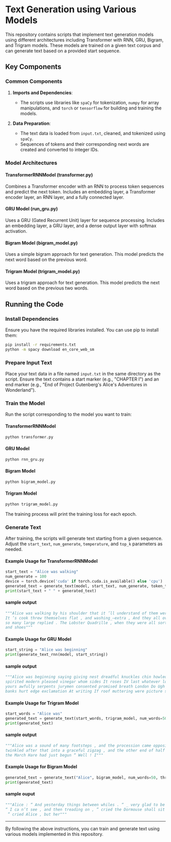 
# Text Generation using Various Models

This repository contains scripts that implement text generation models using different architectures including Transformer with RNN, GRU, Bigram, and Trigram models. These models are trained on a given text corpus and can generate text based on a provided start sequence.

## Key Components

### Common Components

1. **Imports and Dependencies**:
   - The scripts use libraries like `spaCy` for tokenization, `numpy` for array manipulations, and `torch` or `tensorflow` for building and training the models.

2. **Data Preparation**:
   - The text data is loaded from `input.txt`, cleaned, and tokenized using `spaCy`.
   - Sequences of tokens and their corresponding next words are created and converted to integer IDs.

### Model Architectures

#### TransformerRNNModel (transformer.py)

Combines a Transformer encoder with an RNN to process token sequences and predict the next token. Includes an embedding layer, a Transformer encoder layer, an RNN layer, and a fully connected layer.

#### GRU Model (run_gru.py)

Uses a GRU (Gated Recurrent Unit) layer for sequence processing. Includes an embedding layer, a GRU layer, and a dense output layer with softmax activation.

#### Bigram Model (bigram_model.py)

Uses a simple bigram approach for text generation. This model predicts the next word based on the previous word.

#### Trigram Model (trigram_model.py)

Uses a trigram approach for text generation. This model predicts the next word based on the previous two words.

## Running the Code

### Install Dependencies

Ensure you have the required libraries installed. You can use pip to install them:

```bash
pip install -r requirements.txt
python -m spacy download en_core_web_sm
```

### Prepare Input Text

Place your text data in a file named `input.txt` in the same directory as the script. Ensure the text contains a start marker (e.g., "CHAPTER I") and an end marker (e.g., "End of Project Gutenberg's Alice's Adventures in Wonderland").

### Train the Model

Run the script corresponding to the model you want to train:

#### TransformerRNNModel

```bash
python transformer.py
```

#### GRU Model

```bash
python rnn_gru.py
```

#### Bigram Model

```bash
python bigram_model.py
```

#### Trigram Model

```bash
python trigram_model.py
```

The training process will print the training loss for each epoch.

### Generate Text

After training, the scripts will generate text starting from a given sequence. Adjust the `start_text`, `num_generate`, `temperature`, and `top_k` parameters as needed.

#### Example Usage for TransformerRNNModel

```python
start_text = "Alice was walking"
num_generate = 100
device = torch.device('cuda' if torch.cuda.is_available() else 'cpu')
generated_text = generate_text(model, start_text, num_generate, token_to_id, id_to_token, vocab_size, device, temperature=0.8, top_k=40)
print(start_text + " " + generated_text)
```
#### sample output
```python
"""Alice was walking by his shoulder that it ’ll understand of them were lying on their tails in another moment on their tails in their tails down the Dodo away !
It ’s cook threw themselves flat , and washing_—extra , And they all over . Alice noticed , because she made of course , and began staring came skimming out of course ,
so many large replied . The Lobster Quadrille , when they were all sorts of course , in fact , that had come on which way , that savage when I ’ve seen her head downwards , 
and shoes"""
```

#### Example Usage for GRU Model

```python
start_string = "Alice was beginning"
print(generate_text_rnn(model, start_string))
```

#### sample output
```python
"""Alice was beginning saying giving nest dreadful knuckles chin howled shrieks shiver See myself denied remember dispute chance Sixteenth mine IX oblong Let But waistcoat
spirited modern pleased vinegar whom sides It roses IV last whatever lovely peeped doorway stupidest respectful face royal happened rabbit by growling deserved sort rapped W.
yours awfully serpents jurymen consented promised breath London Do Ugh except As silent butterfly rose themselves cheated III guilt tight VI seems unlocking Read course worry
banks hurt edge exclamation At writing If roof muttering were picture soup dainties London opposite Race shelves messages off tinkling Give teacups plenty birds Où seaside"""
```

#### Example Usage for Trigram Model

```python
start_words = "Alice was"
generated_text = generate_text(start_words, trigram_model, num_words=50)
print(generated_text)
```
#### sample output
```python
"""Alice was a sound of many footsteps , and the procession came opposite to Alice ; “ and most things
twinkled after that into a graceful zigzag , and the other end of half those long words , ” said
the March Hare had just begun “ Well ! I"""
```

#### Example Usage for Bigram Model

```python
generated_text = generate_text("Alice", bigram_model, num_words=50, threshold=0.01)
print(generated_text)
```

#### sample ouput
```python
"""Alice : “ And yesterday things between whiles . “ _ very glad to be lost something , it ’s all . The Gryphon .
“ I ca n’t see , and then treading on , ” cried the Dormouse shall sit down !
 ” cried Alice , but her"""
```
---

By following the above instructions, you can train and generate text using various models implemented in this repository.

